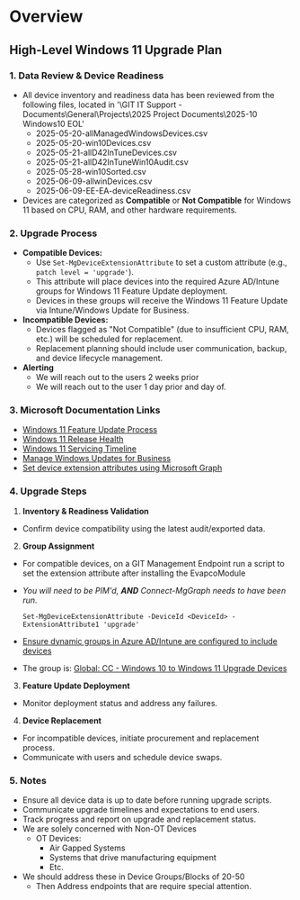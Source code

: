 # Overview

## High-Level Windows 11 Upgrade Plan

### 1. Data Review & Device Readiness

- All device inventory and readiness data has been reviewed from the following files, located in '\GIT IT Support - Documents\General\Projects\2025 Project Documents\2025-10 Windows10 EOL'
  - 2025-05-20-allManagedWindowsDevices.csv
  - 2025-05-20-win10Devices.csv
  - 2025-05-21-allD42InTuneDevices.csv
  - 2025-05-21-allD42InTuneWin10Audit.csv
  - 2025-05-28-win10Sorted.csv
  - 2025-06-09-allwinDevices.csv
  - 2025-06-09-EE-EA-deviceReadiness.csv
- Devices are categorized as **Compatible** or **Not Compatible** for Windows 11 based on CPU, RAM, and other hardware requirements.

### 2. Upgrade Process

- **Compatible Devices:**
  - Use `Set-MgDeviceExtensionAttribute` to set a custom attribute (e.g., `patch level = 'upgrade'`).
  - This attribute will place devices into the required Azure AD/Intune groups for Windows 11 Feature Update deployment.
  - Devices in these groups will receive the Windows 11 Feature Update via Intune/Windows Update for Business.
- **Incompatible Devices:**
  - Devices flagged as "Not Compatible" (due to insufficient CPU, RAM, etc.) will be scheduled for replacement.
  - Replacement planning should include user communication, backup, and device lifecycle management.
- **Alerting**
  - We will reach out to the users 2 weeks prior 
  - We will reach out to the user 1 day prior and day of.

### 3. Microsoft Documentation Links

- [Windows 11 Feature Update Process](https://learn.microsoft.com/en-us/windows/whats-new/whats-new-windows-11-version-23h2)
- [Windows 11 Release Health](https://learn.microsoft.com/en-us/windows/release-health/)
- [Windows 11 Servicing Timeline](https://learn.microsoft.com/en-us/lifecycle/faq/windows#windows-11)
- [Manage Windows Updates for Business](https://learn.microsoft.com/en-us/windows/deployment/update/waas-manage-updates-wufb)
- [Set device extension attributes using Microsoft Graph](https://learn.microsoft.com/en-us/powershell/module/microsoft.graph.devices.cloudpc/set-mgdeviceextensionattribute)

### 4. Upgrade Steps

1. **Inventory & Readiness Validation**
  - Confirm device compatibility using the latest audit/exported data.
2. **Group Assignment**
  - For compatible devices, on a GIT Management Endpoint run a script to set the extension attribute after installing the EvapcoModule
  - *You will need to be PIM'd,* ***AND*** *Connect-MgGraph needs to have been run.*
     ```pwsh
     Set-MgDeviceExtensionAttribute -DeviceId <DeviceId> -ExtensionAttribute1 'upgrade'
     ```
  - [Ensure dynamic groups in Azure AD/Intune are configured to include devices](https://intune.microsoft.com/#view/Microsoft_AAD_IAM/GroupDetailsMenuBlade/~/DynamicGroupMembershipRule/groupId/4ead5497-a492-4812-b90b-634abb5013ee/menuId/)
  
   - The group is: [Global: CC - Windows 10 to Windows 11 Upgrade Devices](https://intune.microsoft.com/#view/Microsoft_AAD_IAM/GroupDetailsMenuBlade/~/Overview/groupId/4ead5497-a492-4812-b90b-634abb5013ee/menuId/)
3. **Feature Update Deployment**
  - Monitor deployment status and address any failures.
4. **Device Replacement**
  - For incompatible devices, initiate procurement and replacement process.
  - Communicate with users and schedule device swaps.

### 5. Notes

- Ensure all device data is up to date before running upgrade scripts.
- Communicate upgrade timelines and expectations to end users.
- Track progress and report on upgrade and replacement status.
- We are solely concerned with Non-OT Devices
  - OT Devices:
    - Air Gapped Systems
    - Systems that drive manufacturing equipment
    - Etc.
- We should address these in Device Groups/Blocks of 20-50
  - Then Address endpoints that are require special attention.